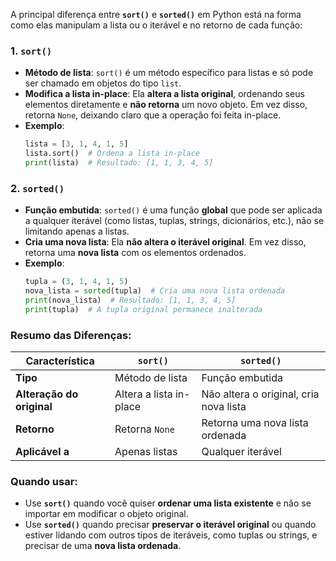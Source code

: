 A principal diferença entre **`sort()`** e **`sorted()`** em Python está na forma como elas manipulam a lista ou o iterável e no retorno de cada função:

### 1. **`sort()`**
- **Método de lista**: `sort()` é um método específico para listas e só pode ser chamado em objetos do tipo `list`.
- **Modifica a lista in-place**: Ela **altera a lista original**, ordenando seus elementos diretamente e **não retorna** um novo objeto. Em vez disso, retorna `None`, deixando claro que a operação foi feita in-place.
- **Exemplo**:
  ```python
  lista = [3, 1, 4, 1, 5]
  lista.sort()  # Ordena a lista in-place
  print(lista)  # Resultado: [1, 1, 3, 4, 5]
  ```

### 2. **`sorted()`**
- **Função embutida**: `sorted()` é uma função **global** que pode ser aplicada a qualquer iterável (como listas, tuplas, strings, dicionários, etc.), não se limitando apenas a listas.
- **Cria uma nova lista**: Ela **não altera o iterável original**. Em vez disso, retorna uma **nova lista** com os elementos ordenados.
- **Exemplo**:
  ```python
  tupla = (3, 1, 4, 1, 5)
  nova_lista = sorted(tupla)  # Cria uma nova lista ordenada
  print(nova_lista)  # Resultado: [1, 1, 3, 4, 5]
  print(tupla)  # A tupla original permanece inalterada
  ```

### Resumo das Diferenças:

| **Característica**      | **`sort()`**                   | **`sorted()`**                       |
|-------------------------|--------------------------------|--------------------------------------|
| **Tipo**                | Método de lista                | Função embutida                      |
| **Alteração do original** | Altera a lista in-place        | Não altera o original, cria nova lista |
| **Retorno**             | Retorna `None`                 | Retorna uma nova lista ordenada      |
| **Aplicável a**         | Apenas listas                  | Qualquer iterável                    |

### Quando usar:
- Use **`sort()`** quando você quiser **ordenar uma lista existente** e não se importar em modificar o objeto original.
- Use **`sorted()`** quando precisar **preservar o iterável original** ou quando estiver lidando com outros tipos de iteráveis, como tuplas ou strings, e precisar de uma **nova lista ordenada**.